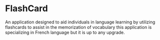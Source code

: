 # FlashCard
An application designed to aid individuals in language learning by utilizing flashcards to assist in the memorization of vocabulary this application is specializing in French language but it is up to any upgrade.
